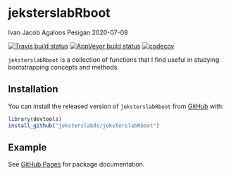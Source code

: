 jeksterslabRboot
================
Ivan Jacob Agaloos Pesigan
2020-07-08

<!-- README.md is generated from README.Rmd. Please edit that file -->

<!-- badges: start -->

[![Travis build
status](https://travis-ci.com/jeksterslabds/jeksterslabRboot.svg?branch=master)](https://travis-ci.com/jeksterslabds/jeksterslabRboot)
[![AppVeyor build
status](https://ci.appveyor.com/api/projects/status/github/jeksterslabds/jeksterslabRboot?branch=master&svg=true)](https://ci.appveyor.com/project/jeksterslabds/jeksterslabRboot)
[![codecov](https://codecov.io/github/jeksterslabds/jeksterslabRboot/branch/master/graphs/badge.svg)](https://codecov.io/github/jeksterslabds/jeksterslabRboot)
<!-- badges: end -->

`jeksterslabRboot` is a collection of functions that I find useful in
studying bootstrapping concepts and methods.

## Installation

You can install the released version of `jeksterslabRboot` from
[GitHub](https://github.com/jeksterslabds/jeksterslabRboot) with:

``` r
library(devtools)
install_github("jeksterslabds/jeksterslabRboot")
```

## Example

See [GitHub
Pages](https://jeksterslabds.github.io/jeksterslabRboot/index.html) for
package documentation.
